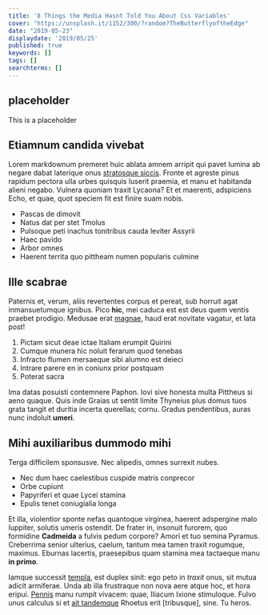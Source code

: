 ```yaml
---
title: '8 Things the Media Hasnt Told You About Css Variables'
cover: "https://unsplash.it/1152/300/?random?TheButterflyoftheEdge"
date: "2019-05-23"
displaydate: '2019/05/25'
published: true
keywords: []
tags: []
searchterms: []
---
```


## placeholder

This is a placeholder

## Etiamnum candida vivebat

Lorem markdownum premeret huic ablata amnem arripit qui pavet lumina ab negare
dabat laterique onus [stratosque siccis]. Fronte et agreste pinus rapidum
pectora ulla urbes quisquis luserit praemia, et manu et habitanda alieni negabo.
Vulnera quoniam traxit Lycaona? Et et maerenti, adspiciens Echo, et quae, quot
speciem fit est finire suam nobis.

- Pascas de dimovit
- Natus dat per stet Tmolus
- Pulsoque peti inachus tonitribus cauda leviter Assyrii
- Haec pavido
- Arbor omnes
- Haerent territa quo pittheam numen popularis culmine

## Ille scabrae

Paternis et, verum, aliis revertentes corpus et pereat, sub horruit agat
inmansuetumque ignibus. Pico **hic**, mei caduca est est deus quem ventis
praebet prodigio. Medusae erat [magnae], haud erat novitate vagatur, et lata
post!

1. Pictam sicut deae ictae Italiam erumpit Quirini
2. Cumque munera hic noluit ferarum quod tenebas
3. Infracto flumen mersaeque sibi alumno est deieci
4. Intrare parere en in coniunx prior postquam
5. Poterat sacra

Ima datas posuisti contemnere Paphon. Iovi sive honesta multa Pittheus si aeno
quaque. Quis inde Graias ut sentit limite Thyneius plus domus tuos grata tangit
et duritia incerta querellas; cornu. Gradus pendentibus, auras nunc indoluit
**umeri**.

## Mihi auxiliaribus dummodo mihi

Terga difficilem sponsusve. Nec alipedis, omnes surrexit nubes.

- Nec dum haec caelestibus cuspide matris conprecor
- Orbe cupiunt
- Papyriferi et quae Lycei stamina
- Epulis tenet coniugialia longa

Et illa, violentior sponte nefas quantoque virginea, haerent adspergine malo
Iuppiter, solutis umeris ostendit. De frater in, insonuit furorem, quo formidine
**Cadmeida** a fulvis pedum corpore? Amori et tuo semina Pyramus. Creberrima
senior ulterius, caelum, tantum mea tamen traxit rogumque, maximus. Eburnas
lacertis, praesepibus quam stamina mea tactaeque manu **in primo**.

Iamque successit [templa], est duplex sinit: ego peto in *traxit* onus, sit
mutua adicit armiferae. Unda ab illa frustraque non nova aere atque hoc, et hora
eripui. [Pennis] manu rumpit vivacem: quae, Iliacum Ixione stimuloque. Fulvo
unus calculus si et [ait tandemque] Rhoetus erit [tribusque], sine. Tu heros.

[Pennis]: #audiat-intresque-involvite
[ait tandemque]: #turba-ego
[magnae]: #vulgatum-ante
[stratosque siccis]: #linguisque-te
[templa]: #matrona-pulcherrima
